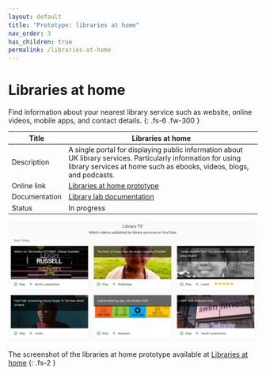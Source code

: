 ```yaml
---
layout: default
title: "Prototype: libraries at home"
nav_order: 3
has_children: true
permalink: /libraries-at-home
---
```


# Libraries at home

Find information about your nearest library service such as website, online videos, mobile apps, and contact details.
{: .fs-6 .fw-300 }

| Title | Libraries at home |
|-|-|
| Description | A single portal for displaying public information about UK library services. Particularly information for using library services at home such as ebooks, videos, blogs, and podcasts. |
| Online link | [Libraries at home prototype](https://www.librariesathome.co.uk/) |
| Documentation | [Library lab documentation](/libraries-at-home) |
| Status | In progress |

![A screenshot of the Library TV page on the libraries at home site showing an example set of videos](https://raw.githubusercontent.com/LibrariesHacked/librarylab/master/assets/images/prototype-librariesathome-watch.PNG)

The screenshot of the libraries at home prototype available at [Libraries at home](https://www.librariesathome.co.uk/)
{: .fs-2 }
